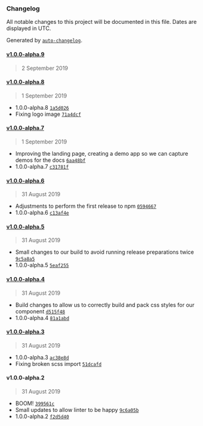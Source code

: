 ### Changelog

All notable changes to this project will be documented in this file. Dates are displayed in UTC.

Generated by [`auto-changelog`](https://github.com/CookPete/auto-changelog).

#### [v1.0.0-alpha.9](https://github.com/nosachamos/react-circular-reveal/compare/v1.0.0-alpha.9...v1.0.0-alpha.9)

> 2 September 2019

#### [v1.0.0-alpha.8](https://github.com/nosachamos/react-circular-reveal/compare/v1.0.0-alpha.7...v1.0.0-alpha.8)

> 1 September 2019

- 1.0.0-alpha.8 [`1a5d026`](https://github.com/nosachamos/react-circular-reveal/commit/1a5d026d74bd8406f10ac17da8449512e701a7fd)
- Fixing logo image [`71a4dcf`](https://github.com/nosachamos/react-circular-reveal/commit/71a4dcf044f714f5bf389e0082c530485d49711d)

#### [v1.0.0-alpha.7](https://github.com/nosachamos/react-circular-reveal/compare/v1.0.0-alpha.6...v1.0.0-alpha.7)

> 1 September 2019

- Improving the landing page, creating a demo app so we can capture demos for the docs [`6aa48bf`](https://github.com/nosachamos/react-circular-reveal/commit/6aa48bf755841b1acff7ed07b78ff1c1931fbab0)
- 1.0.0-alpha.7 [`c31781f`](https://github.com/nosachamos/react-circular-reveal/commit/c31781f0e7cbabe1c6e1cc9b6db23eca9bb1f19c)

#### [v1.0.0-alpha.6](https://github.com/nosachamos/react-circular-reveal/compare/v1.0.0-alpha.5...v1.0.0-alpha.6)

> 31 August 2019

- Adjustments to perform the first release to npm [`0594667`](https://github.com/nosachamos/react-circular-reveal/commit/0594667d6c77207bfcc729a85d6ed5f5784dbd12)
- 1.0.0-alpha.6 [`c13af4e`](https://github.com/nosachamos/react-circular-reveal/commit/c13af4e22737c9616f956b57389aca7cdfa619cb)

#### [v1.0.0-alpha.5](https://github.com/nosachamos/react-circular-reveal/compare/v1.0.0-alpha.4...v1.0.0-alpha.5)

> 31 August 2019

- Small changes to our build to avoid running release preparations twice [`9c5a8a5`](https://github.com/nosachamos/react-circular-reveal/commit/9c5a8a5495299532938544a68dab5bbcf6087dfb)
- 1.0.0-alpha.5 [`5eaf255`](https://github.com/nosachamos/react-circular-reveal/commit/5eaf255b68c78839c7180921ded331b3b75926a8)

#### [v1.0.0-alpha.4](https://github.com/nosachamos/react-circular-reveal/compare/v1.0.0-alpha.3...v1.0.0-alpha.4)

> 31 August 2019

- Build changes to allow us to correctly build and pack css styles for our component [`d515f48`](https://github.com/nosachamos/react-circular-reveal/commit/d515f483659853c64f8681266b3ab235acb954d4)
- 1.0.0-alpha.4 [`81a1abd`](https://github.com/nosachamos/react-circular-reveal/commit/81a1abdd0e7ea9db6ea031549bb30faa86e4352c)

#### [v1.0.0-alpha.3](https://github.com/nosachamos/react-circular-reveal/compare/v1.0.0-alpha.2...v1.0.0-alpha.3)

> 31 August 2019

- 1.0.0-alpha.3 [`ac38e8d`](https://github.com/nosachamos/react-circular-reveal/commit/ac38e8d3189c7742a8d0362b5c758754ea9fb1ff)
- Fixing broken scss import [`51dcafd`](https://github.com/nosachamos/react-circular-reveal/commit/51dcafd9a7c3670bdd2e3bca62f7d1eaeef0cd15)

#### v1.0.0-alpha.2

> 31 August 2019

- BOOM! [`399561c`](https://github.com/nosachamos/react-circular-reveal/commit/399561cdd208910f0c9a4decbfcd1b1d96cbfee2)
- Small updates to allow linter to be happy [`9c6a05b`](https://github.com/nosachamos/react-circular-reveal/commit/9c6a05b0484c29157757d344d6b5147662500ff6)
- 1.0.0-alpha.2 [`f2d5d40`](https://github.com/nosachamos/react-circular-reveal/commit/f2d5d408ced7dec6d9d714166d8d26aea180c73a)
